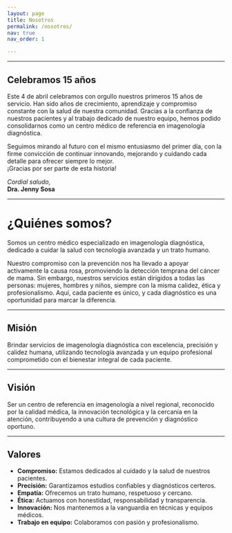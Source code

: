 ```yaml
---
layout: page
title: Nosotros
permalink: /nosotros/
nav: true
nav_order: 1

---
```

---

## Celebramos 15 años

Este 4 de abril celebramos con orgullo nuestros primeros 15 años de servicio. Han sido años de crecimiento, aprendizaje y compromiso constante con la salud de nuestra comunidad. Gracias a la confianza de nuestros pacientes y al trabajo dedicado de nuestro equipo, hemos podido consolidarnos como un centro médico de referencia en imagenología diagnóstica.

Seguimos mirando al futuro con el mismo entusiasmo del primer día, con la firme convicción de continuar innovando, mejorando y cuidando cada detalle para ofrecer siempre lo mejor.  
¡Gracias por ser parte de esta historia!

*Cordial saludo,*  
**Dra. Jenny Sosa**


---
# ¿Quiénes somos?

Somos un centro médico especializado en imagenología diagnóstica, dedicado a cuidar la salud con tecnología avanzada y un trato humano. 

Nuestro compromiso con la prevención nos ha llevado a apoyar activamente la causa rosa, promoviendo la detección temprana del cáncer de mama. Sin embargo, nuestros servicios están dirigidos a todas las personas: mujeres, hombres y niños, siempre con la misma calidez, ética y profesionalismo. Aquí, cada paciente es único, y cada diagnóstico es una oportunidad para marcar la diferencia.

---

## Misión

Brindar servicios de imagenología diagnóstica con excelencia, precisión y calidez humana, utilizando tecnología avanzada y un equipo profesional comprometido con el bienestar integral de cada paciente.

---

## Visión

Ser un centro de referencia en imagenología a nivel regional, reconocido por la calidad médica, la innovación tecnológica y la cercanía en la atención, contribuyendo a una cultura de prevención y diagnóstico oportuno.

---

## Valores

- **Compromiso:** Estamos dedicados al cuidado y la salud de nuestros pacientes.  
- **Precisión:** Garantizamos estudios confiables y diagnósticos certeros.  
- **Empatía:** Ofrecemos un trato humano, respetuoso y cercano.  
- **Ética:** Actuamos con honestidad, responsabilidad y transparencia.  
- **Innovación:** Nos mantenemos a la vanguardia en técnicas y equipos médicos.  
- **Trabajo en equipo:** Colaboramos con pasión y profesionalismo.



